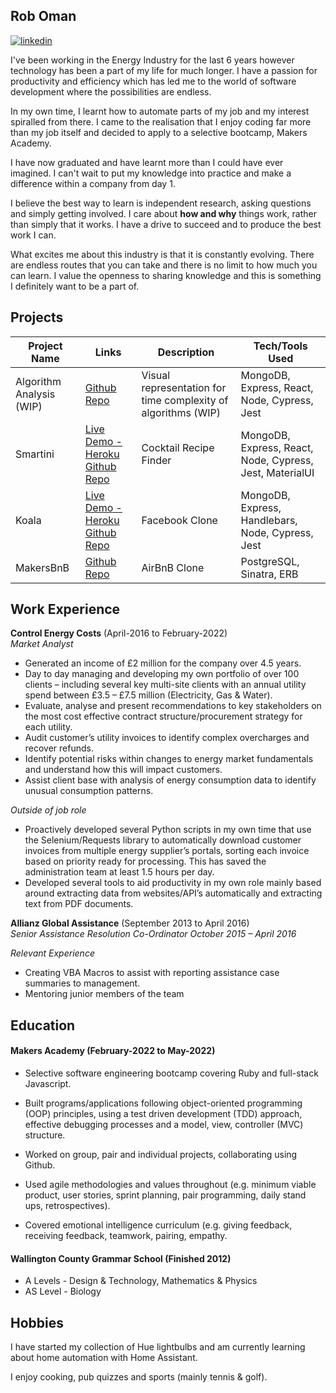 ## Rob Oman

[![linkedin](https://img.shields.io/badge/LinkedIn-0077B5?style=for-the-badge&logo=linkedin&logoColor=white)](https://www.linkedin.com/in/rob-oman-0a4901188/)

I've been working in the Energy Industry for the last 6 years however technology has been a part of my life for much longer. I have a passion for productivity and efficiency which has led me to the world of software development where the possibilities are endless.

In my own time, I learnt how to automate parts of my job and my interest spiralled from there. I came to the realisation that I enjoy coding far more than my job itself and decided to apply to a selective bootcamp, Makers Academy.

I have now graduated and have learnt more than I could have ever imagined. I can't wait to put my knowledge into practice and make a difference within a company from day 1.

I believe the best way to learn is independent research, asking questions and simply getting involved. I care about **how and why** things work, rather than simply that it works. I have a drive to succeed and to produce the best work I can.

What excites me about this industry is that it is constantly evolving. There are endless routes that you can take and there is no limit to how much you can learn. I value the openness to sharing knowledge and this is something I definitely want to be a part of.


## Projects

| Project Name       | Links                           | Description                                                  | Tech/Tools Used                                          |
|--------------------|---------------------------------|--------------------------------------------------------------|----------------------------------------------------------|
| Algorithm Analysis (WIP) | [Github Repo](https://github.com/r94o/algorithm-complexity) | Visual representation for time complexity of algorithms (WIP) | MongoDB, Express, React, Node, Cypress, Jest |
| Smartini           | [Live Demo - Heroku](https://smartini-makers.herokuapp.com/)  [Github Repo](https://github.com/r94o/smartini) | Cocktail Recipe Finder                                       | MongoDB, Express, React, Node, Cypress, Jest, MaterialUI |
| Koala              | [Live Demo - Heroku](https://koala-acebook.herokuapp.com/)  [Github Repo](https://github.com/r94o/Koala) | Facebook Clone                                               | MongoDB, Express, Handlebars, Node, Cypress, Jest        |
| MakersBnB          | [Github Repo](https://github.com/r94o/MakersBnB) | AirBnB Clone                                                 | PostgreSQL, Sinatra, ERB                                 |
## Work Experience

**Control Energy Costs** (April-2016 to February-2022)  
_Market Analyst_

- Generated an income of £2 million for the company over 4.5 years.
- Day to day managing and developing my own portfolio of over 100 clients – including several key multi-site clients with an annual utility spend between £3.5 – £7.5 million (Electricity, Gas & Water).
- Evaluate, analyse and present recommendations to key stakeholders on the most cost effective contract structure/procurement strategy for each utility.
- Audit customer’s utility invoices to identify complex overcharges and recover refunds.
- Identify potential risks within changes to energy market fundamentals and understand how this will impact
customers.
- Assist client base with analysis of energy consumption data to identify unusual consumption patterns.

_Outside of job role_
- Proactively developed several Python scripts in my own time that use the Selenium/Requests library to automatically download customer invoices from multiple energy supplier’s portals, sorting each invoice based on priority ready for processing. This has saved the administration team at least 1.5 hours per day.
- Developed several tools to aid productivity in my own role mainly based around extracting data from websites/API’s automatically and extracting text from PDF documents.


**Allianz Global Assistance** (September 2013 to April 2016)  
_Senior Assistance Resolution Co-Ordinator October 2015 – April 2016_

_Relevant Experience_
- Creating VBA Macros to assist with reporting assistance case summaries to management.
- Mentoring junior members of the team


## Education

#### Makers Academy (February-2022 to May-2022)

- Selective software engineering bootcamp covering Ruby and full-stack Javascript.

- Built programs/applications following object-oriented programming (OOP) principles, using a test driven development (TDD) approach, effective debugging processes and a model, view, controller (MVC) structure.

- Worked on group, pair and individual projects, collaborating using Github.

- Used agile methodologies and values throughout (e.g. minimum viable product, user stories, sprint planning, pair programming, daily stand ups, retrospectives).

- Covered emotional intelligence curriculum (e.g. giving feedback, receiving feedback, teamwork, pairing, empathy.

#### Wallington County Grammar School (Finished 2012)

- A Levels - Design & Technology, Mathematics & Physics
- AS Level - Biology

## Hobbies

I have started my collection of Hue lightbulbs and am currently learning about home automation with Home Assistant.

I enjoy cooking, pub quizzes and sports (mainly tennis & golf).
